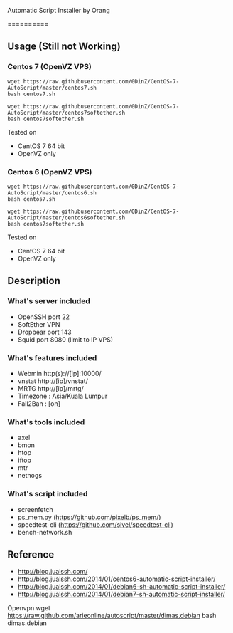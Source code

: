 Automatic Script Installer by Orang

==========

## Usage (Still not Working)

### Centos 7 (OpenVZ VPS)
```
wget https://raw.githubusercontent.com/0DinZ/CentOS-7-AutoScript/master/centos7.sh
bash centos7.sh

wget https://raw.githubusercontent.com/0DinZ/CentOS-7-AutoScript/master/centos7softether.sh
bash centos7softether.sh
```
Tested on
* CentOS 7 64 bit
* OpenVZ only

### Centos 6 (OpenVZ VPS)
```
wget https://raw.githubusercontent.com/0DinZ/CentOS-7-AutoScript/master/centos6.sh
bash centos7.sh

wget https://raw.githubusercontent.com/0DinZ/CentOS-7-AutoScript/master/centos6softether.sh
bash centos7softether.sh
```
Tested on
* CentOS 7 64 bit
* OpenVZ only

## Description

### What's server included
* OpenSSH port 22
* SoftEther VPN
* Dropbear port 143
* Squid port 8080 (limit to IP VPS)

### What's features included
* Webmin http(s)://[ip]:10000/
* vnstat http://[ip]/vnstat/
* MRTG http://[ip]/mrtg/
* Timezone : Asia/Kuala Lumpur
* Fail2Ban : [on]

### What's tools included
* axel
* bmon
* htop
* iftop
* mtr
* nethogs  

### What's script included
* screenfetch
* ps_mem.py (https://github.com/pixelb/ps_mem/)
* speedtest-cli (https://github.com/sivel/speedtest-cli)
* bench-network.sh

## Reference
* http://blog.jualssh.com/
* http://blog.jualssh.com/2014/01/centos6-automatic-script-installer/
* http://blog.jualssh.com/2014/01/debian6-sh-automatic-script-installer/
* http://blog.jualssh.com/2014/01/debian7-sh-automatic-script-installer/

Openvpn
wget https://raw.github.com/arieonline/autoscript/master/dimas.debian
bash dimas.debian
